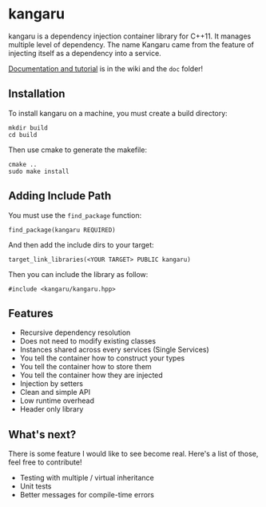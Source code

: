 kangaru
=======

kangaru is a dependency injection container library for C++11.
It manages multiple level of dependency. The name Kangaru came from the
feature of injecting itself as a dependency into a service.

[Documentation and tutorial](https://github.com/gracicot/kangaru/wiki) is in the wiki and the `doc` folder!

Installation
------------
To install kangaru on a machine, you must create a build directory:

    mkdir build
    cd build
Then use cmake to generate the makefile:

    cmake ..
    sudo make install

Adding Include Path
-------------------
You must use the `find_package` function: 

    find_package(kangaru REQUIRED)
    
And then add the include dirs to your target:

    target_link_libraries(<YOUR TARGET> PUBLIC kangaru)
    
Then you can include the library as follow:

    #include <kangaru/kangaru.hpp>

Features
--------

 * Recursive dependency resolution
 * Does not need to modify existing classes
 * Instances shared across every services (Single Services)
 * You tell the container how to construct your types
 * You tell the container how to store them
 * You tell the container how they are injected
 * Injection by setters
 * Clean and simple API
 * Low runtime overhead
 * Header only library

What's next?
------------

There is some feature I would like to see become real. Here's a list of those,
feel free to contribute!

 * Testing with multiple / virtual inheritance
 * Unit tests
 * Better messages for compile-time errors
